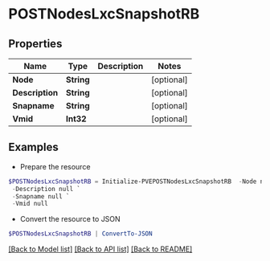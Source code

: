 # POSTNodesLxcSnapshotRB
## Properties

Name | Type | Description | Notes
------------ | ------------- | ------------- | -------------
**Node** | **String** |  | [optional] 
**Description** | **String** |  | [optional] 
**Snapname** | **String** |  | [optional] 
**Vmid** | **Int32** |  | [optional] 

## Examples

- Prepare the resource
```powershell
$POSTNodesLxcSnapshotRB = Initialize-PVEPOSTNodesLxcSnapshotRB  -Node null `
 -Description null `
 -Snapname null `
 -Vmid null
```

- Convert the resource to JSON
```powershell
$POSTNodesLxcSnapshotRB | ConvertTo-JSON
```

[[Back to Model list]](../README.md#documentation-for-models) [[Back to API list]](../README.md#documentation-for-api-endpoints) [[Back to README]](../README.md)

